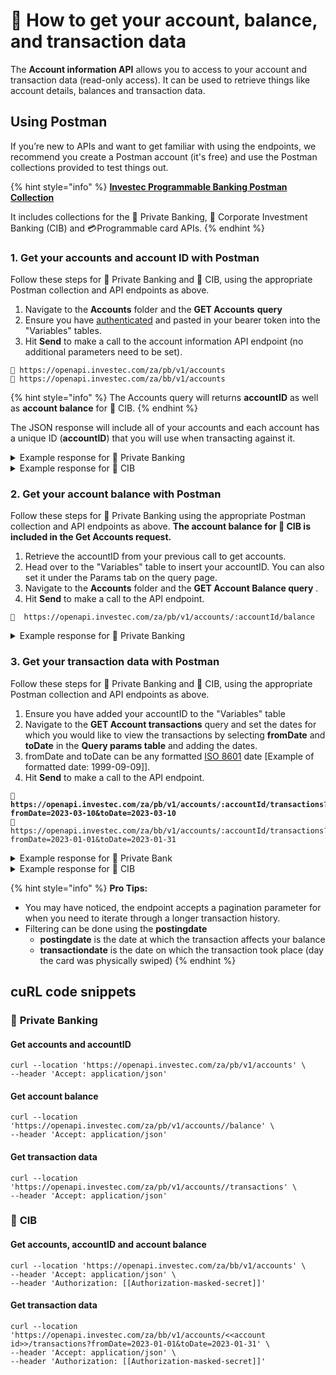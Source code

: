 # 🏦 How to get your account, balance, and transaction data

The **Account information API** allows you to access to your account and transaction data (read-only access). It can be used to retrieve things like account details, balances and transaction data.&#x20;

## **Using Postman**&#x20;

If you’re new to APIs and want to get familiar with using the endpoints, we recommend you create a Postman account (it's free) and use the Postman collections provided to test things out.

{% hint style="info" %}
[**Investec Programmable Banking Postman Collection**](https://www.postman.com/investec-open-api/programmable-banking/overview)

It includes collections for the 🏦 Private Banking, 🧰  Corporate Investment Banking (CIB) and 💳Programmable card APIs.
{% endhint %}

### 1. Get your accounts and account ID with Postman&#x20;

Follow these steps for 🏦 Private Banking and 🧰  CIB, using the appropriate Postman collection and API endpoints as above.&#x20;

1. Navigate to the **Accounts** folder and the **GET Accounts** **query**
2. Ensure you have [authenticated](how-to-authenticate.md) and pasted in your bearer token into the "Variables" tables.
3. Hit **Send** to make a call to the account information API endpoint (no additional parameters need to be set).&#x20;

```
🏦 https://openapi.investec.com/za/pb/v1/accounts
🧰 https://openapi.investec.com/za/bb/v1/accounts
```

{% hint style="info" %}
The Accounts query will returns **accountID** as well as **account balance** for 🧰  CIB.
{% endhint %}

The JSON response will include all of your accounts and each account has a unique ID (**accountID**) that you will use when transacting against it.&#x20;

<details>

<summary>Example response for 🏦 Private Banking</summary>

<pre class="language-json"><code class="lang-json"><strong>{
</strong>  "data": {
    "accounts": [
      {
        <a data-footnote-ref href="#user-content-fn-1">"accountId": "1234567890",</a>
        "accountNumber": "11223344556677",
        "accountName": "Jane Smith",
        "referenceName": "Jane Smith",
        "productName": "Private Bank Account",
        "kycCompliant": true,
        "profileId": "9876543210"
      },
    ]
  },
  "links": {
    "self": "https://openapi.investec.com/za/pb/v1/accounts"
  },
  "meta": {
    "totalPages": 1
  }
}
</code></pre>

</details>

<details>

<summary>Example response for 🧰  CIB</summary>

```json
{
    "data": {
        "accounts": [
            {
                "AccountHolderAddress": {
                    "AddressLine1": "",
                    "AddressLine2": "",
                    "City": "",
                    "Country": "",
                    "CountryCode": ""
                },
                "RoutingBIC": "",
                "BankAccountProductType": "",
                "CreditLastCycleToNextBusinessDate": "0001-01-01T00:00:00",
                "CustomerAccountType": "",
                "DebitLastCycleToNextBusinessDate": "0001-01-01T00:00:00",
                "DueDateOfPayment": "2023-05-14T22:00:01Z",
                "MinimumAmountLimit": 0,
                "NumberOfCardHolders": 0,
                "CreditLimit": 1,
                "DebitAccountBankName": "",
                "PendingTransactions": 0,
                "Banks": {
                    "Name": "Investec South Africa",
                    "ChipsUID": "",
                    "Branch": [
                        {
                            "Number": ""
                        }
                    ],
                    "PostalAddress": {
                        "AddressLine1": "",
                        "AddressLine2": "",
                        "City": "",
                        "Country": null
                    }
                },
                "Currencies": {
                    "CurrencyCode": "ZAR"
                },
                "InterestDistribution": "",
                "NoticesBalance": 0,
                "AccountOpenDate": "2021-07-01T22:00:01Z",
                "CumulativeNoticesAmount": 0,
                "InstantAvailableNoticeBalance": 0,
                "MinimimAmountLimit": 0,
                "loggedOnUser": {
                    "UserFirstName": "John",
                    "UserLastName": "Doe",
                    "UserCompany": "John Doe (Pty) Ltd"
                },
                "NoticeInterestNominated": 0,
                "NoticeInterestBank": "",
                "noticeInterestAccountName": "",
                "NoticeInterestAccount": "",
                "PreviousStatementPeriod": "2023-01-01T22:00:01Z",
                "DebitAccountNumber": "",
                "DealReference": "",
                "AutomaticPaymentOrder": "0",
                "BackOfficeCustomerCode": "JDCARD",
                "AccountId": "10111",
                "AccountName": "10011111111 Credit Card",
                "AccountFullName": "",
                "AccountType": "Credit Card",
                "AccountTypeId": "1",
                "AccountNumber": "10011111111",
                "AlternativeAccNo": "",
                "ElectronicAccountNumber": "",
                "Balances": {
                    "CapitalBalance": 100,
                    "AvailableBalance": 100,
                    "PrincipalAmount": 0,
                    "ValueDate": "2023-01-01T22:00:01Z",
                    "ClosingBalance": 200,
                    "PendingCardBalance": 0
                },
                "BackOfficeType": "",
                "Products": {
                    "StartDate": "0001-01-01T00:00:00",
                    "EndDate": "0001-01-01T00:00:00",
                    "OverdraftLimit": 0,
                    "MaxTransferLimit": 0
                },
                "Description": "Credit Card",
                "OwnerType": "1",
                "Interests": {
                    "Amount": 0,
                    "Rate": 0,
                    "RateMaturity": 0,
                    "RateCredit": 0,
                    "RateDebit": 10,
                    "AccruedCreditInterest": 0,
                    "AccruedDebitInterest": 0
                },
                "ActiveFlag": "Y",
                "NickName": "Credit Card",
                "CreatedDate": "2021-07-01T22:00:01Z",
                "ModifiedDate": "0001-01-01T00:00:00",
                "MaturityAmount": 0,
                "StatementFrequency": "",
                "StatementNumber": "",
                "StatementDay": "0",
                "StatementMonth": "",
                "EmailAddress": "",
                "Category": "Borrow",
                "LinkedAccount": "",
                "AccountFormat": "4"
            }
        ]
    },
    "links": {
        "self": null
    },
    "meta": {
        "totalPages": 1
    }
}
```

</details>

### 2. Get your account balance with Postman

Follow these steps for 🏦 Private Banking using the appropriate Postman collection and API endpoints as above. **The account balance for 🧰 CIB is included in the Get Accounts request.**

1. Retrieve the accountID from your previous call to get accounts.
2. Head over to the "Variables" table to insert your accountID. You can also set it under the Params tab on the query page.&#x20;
3. Navigate to the **Accounts** folder and the **GET Account Balance query** .
4. Hit **Send** to make a call to the API endpoint.

```
🏦  https://openapi.investec.com/za/pb/v1/accounts/:accountId/balance
```

<details>

<summary>Example response for 🏦 Private Banking</summary>

```json
{
    "data": {
        "accountId": "3353431574710163189587446",
        "currentBalance": 33607.16,
        "availableBalance": 33607.16,
        "currency": "ZAR"
    },
    "links": {
        "self": "https://openapisandbox.investec.com/za/pb/v1/accounts/3353431574710163189587446/balance"
    },
    "meta": {
        "totalPages": 1
    }
}
```

</details>

### 3. Get your transaction data with Postman&#x20;

Follow these steps for 🏦 Private Banking and 🧰 CIB, using the appropriate Postman collection and API endpoints as above.&#x20;

1. Ensure you have added your accountID to the "Variables" table&#x20;
2. Navigate to the **GET Account transactions** query and set the dates for which you would like to view the transactions by selecting **fromDate** and **toDate** in the **Query params table** and adding the dates.&#x20;
3. fromDate and toDate can be any  formatted [ISO 8601](https://en.wikipedia.org/wiki/ISO_8601) date \[Example of formatted date: 1999-09-09]].
4. Hit **Send** to make a call to the API endpoint.

<pre><code><strong>🏦  https://openapi.investec.com/za/pb/v1/accounts/:accountId/transactions?fromDate=2023-03-10&#x26;toDate=2023-03-10
</strong>🧰  https://openapi.investec.com/za/bb/v1/accounts/:accountId/transactions?fromDate=2023-01-01&#x26;toDate=2023-01-31
</code></pre>

<details>

<summary>Example response for 🏦 Private Bank</summary>

```json
{
    "data": {
        "transactions": [
            {
                "accountId": "3353431574710163189587446",
                "type": "DEBIT",
                "transactionType": "CardPurchases",
                "status": "POSTED",
                "description": "KURUMAN FRESH PRODUCE H KURUMAN ZA",
                "cardNumber": "402261xxxxxx0011",
                "postedOrder": 11049,
                "postingDate": "2023-04-13",
                "valueDate": "2023-04-30",
                "actionDate": "2023-04-12",
                "transactionDate": "2023-04-11",
                "amount": 53.6,
                "runningBalance": 34679.66
            },
            {
                "accountId": "3353431574710163189587446",
                "type": "DEBIT",
                "transactionType": "CardPurchases",
                "status": "POSTED",
                "description": "YOCO   *ARUKAH HEALTH KURUMAN ZA",
                "cardNumber": "402261xxxxxx0018",
                "postedOrder": 11050,
                "postingDate": "2023-04-13",
                "valueDate": "2023-04-30",
                "actionDate": "2023-04-12",
                "transactionDate": "2023-04-12",
                "amount": 374,
                "runningBalance": 34305.66
            },
           
        ]
    },
    "links": {
        "self": "https://openapisandbox.investec.com/za/pb/v1/accounts/3353431574710163189587446/transactions"
    },
    "meta": {
        "totalPages": 1
    }
}
```

</details>

<details>

<summary>Example response for 🧰  CIB</summary>

<pre class="language-json"><code class="lang-json"><strong>{
</strong>    "data": {
        "transactions": [
            {
                "AccountName": "ZAR 1900539687921 SmartRate Plus Notice 32",
                "TransactionCode": "9",
                "TransactionStatus": "approved",
                "InvestmentDate": "0001-01-01T00:00:00",
                "InvestmentDateUtc": "0001-01-01T00:00:00",
                "InvestmentDateSa": "0001-01-01T01:52:00+01:52",
                "InvestmentName": null,
                "InvestmentStatus": null,
                "RemainingTerm": null,
                "InvestmentAmount": null,
                "StatementId": "52292",
                "InstantAccessBalance": null,
                "BranchCode": null,
                "AccountNumber": null,
                "DistributionAccount": null,
                "AccountType": null,
                "PostDate": "0001-01-01T00:00:00",
                "PostDateUtc": "0001-01-01T00:00:00",
                "PostDateSa": "0001-01-01T01:52:00+01:52",
                "Interest": null,
                "AccruedInterest": null,
                "MaturityDate": "0001-01-01T00:00:00",
                "MaturityDateUtc": "0001-01-01T00:00:00",
                "MaturityDateSa": "0001-01-01T01:52:00+01:52",
                "BankName": null,
                "CustomerReferenceId": "",
                "BackOfficeReferenceId": "",
                "CardNumber": "92974054603",
                "TransactionId": "202304110000000000009",
                "Reference": "DVfZ WT tmKkeb",
                "Beneficiaries": {
                    "LinkList": null,
                    "Entities": {
                        "EntityName": "aQaZUGJXQuCqxwJX JoYk ftvSWKWybWXPS OZVmxIq"
                    }
                },
                "Description": "X bssSCS",
                "Accounts": {
                    "AccountId": 91974,
                    "AccountNumber": "1900539687921"
                },
                "Currencies": {
                    "CurrencyCode": "ZAR"
                },
                "CaptureDate": "2023-07-19T18:25:33.83Z",
                "CaptureDateUtc": "2023-07-19T18:25:33.83Z",
                "CaptureDateSa": "2023-07-19T20:25:33.83+02:00",
                "ValueDate": "2023-07-19T18:25:33.83Z",
                "ValueDateUtc": "2023-07-19T18:25:33.83Z",
                "ValueDateSa": "2023-07-19T20:25:33.83+02:00",
                "CardHolderName": "mj TgW VOGbTQo",
                "AutoForwardProcessingDate": false,
                "Amount": -130000000,
                "Reference_1": "99162191",
                "Reference_2": "",
                "Reference_3": "MAECrNWJfonnjpifiJDlhUBtixrq kMHnf",
                "Reference_4": null,
                "Reference_5": null,
                "Reference_8": "665",
                "Reference_9": "gUDASgs t pwqHBeowNZBJwJkEGIMdEErHJXocDrXTfbeIRRjF srDkOAdOxUvfWnsCFhSZLKkxJ TyMlYXsoCDyP USlHaNRRMwItGdxJrP",
                "Reference_10": "",
                "RunningBalance": 19290794.77
            },
            {
                "AccountName": "ZAR 1900539687921 SmartRate Plus Notice 32",
                "TransactionCode": "10",
                "TransactionStatus": "approved",
                "InvestmentDate": "0001-01-01T00:00:00",
                "InvestmentDateUtc": "0001-01-01T00:00:00",
                "InvestmentDateSa": "0001-01-01T01:52:00+01:52",
                "InvestmentName": null,
                "InvestmentStatus": null,
                "RemainingTerm": null,
                "InvestmentAmount": null,
                "StatementId": "52311",
                "InstantAccessBalance": null,
                "BranchCode": null,
                "AccountNumber": null,
                "DistributionAccount": null,
                "AccountType": null,
                "PostDate": "0001-01-01T00:00:00",
                "PostDateUtc": "0001-01-01T00:00:00",
                "PostDateSa": "0001-01-01T01:52:00+01:52",
                "Interest": null,
                "AccruedInterest": null,
                "MaturityDate": "0001-01-01T00:00:00",
                "MaturityDateUtc": "0001-01-01T00:00:00",
                "MaturityDateSa": "0001-01-01T01:52:00+01:52",
                "BankName": null,
                "CustomerReferenceId": "",
                "BackOfficeReferenceId": "",
                "CardNumber": "",
                "TransactionId": "202304300000000000010",
                "Reference": "",
                "Beneficiaries": {
                    "LinkList": null,
                    "Entities": {
                        "EntityName": "hdPZPMq "
                    }
                },
                "Description": "VpXcXPsq",
                "Accounts": {
                    "AccountId": 91974,
                    "AccountNumber": "1900539687921"
                },
                "Currencies": {
                    "CurrencyCode": "ZAR"
                },
                "CaptureDate": "2023-08-07T18:25:33.83Z",
                "CaptureDateUtc": "2023-08-07T18:25:33.83Z",
                "CaptureDateSa": "2023-08-07T20:25:33.83+02:00",
                "ValueDate": "2023-08-07T18:25:33.83Z",
                "ValueDateUtc": "2023-08-07T18:25:33.83Z",
                "ValueDateSa": "2023-08-07T20:25:33.83+02:00",
                "CardHolderName": "",
                "AutoForwardProcessingDate": false,
                "Amount": 1313801.71,
                "Reference_1": "",
                "Reference_2": "",
                "Reference_3": "",
                "Reference_4": null,
                "Reference_5": null,
                "Reference_8": "797",
                "Reference_9": "vPqivetP",
                "Reference_10": "",
                "RunningBalance": 20604596.48
            },
            {
                "AccountName": "ZAR 1900539687921 SmartRate Plus Notice 32",
                "TransactionCode": "11",
                "TransactionStatus": "approved",
                "InvestmentDate": "0001-01-01T00:00:00",
                "InvestmentDateUtc": "0001-01-01T00:00:00",
                "InvestmentDateSa": "0001-01-01T01:52:00+01:52",
                "InvestmentName": null,
                "InvestmentStatus": null,
                "RemainingTerm": null,
                "InvestmentAmount": null,
                "StatementId": "52342",
                "InstantAccessBalance": null,
                "BranchCode": null,
                "AccountNumber": null,
                "DistributionAccount": null,
                "AccountType": null,
                "PostDate": "0001-01-01T00:00:00",
                "PostDateUtc": "0001-01-01T00:00:00",
                "PostDateSa": "0001-01-01T01:52:00+01:52",
                "Interest": null,
                "AccruedInterest": null,
                "MaturityDate": "0001-01-01T00:00:00",
                "MaturityDateUtc": "0001-01-01T00:00:00",
                "MaturityDateSa": "0001-01-01T01:52:00+01:52",
                "BankName": null,
                "CustomerReferenceId": "",
                "BackOfficeReferenceId": "",
                "CardNumber": "",
                "TransactionId": "202305310000000000011",
                "Reference": "",
                "Beneficiaries": {
                    "LinkList": null,
                    "Entities": {
                        "EntityName": "pZwWKoPA"
                    }
                },
                "Description": " tqwoyld",
                "Accounts": {
                    "AccountId": 91974,
                    "AccountNumber": "1900539687921"
                },
                "Currencies": {
                    "CurrencyCode": "ZAR"
                },
                "CaptureDate": "2023-09-07T18:25:33.83Z",
                "CaptureDateUtc": "2023-09-07T18:25:33.83Z",
                "CaptureDateSa": "2023-09-07T20:25:33.83+02:00",
                "ValueDate": "2023-09-08T18:25:33.83Z",
                "ValueDateUtc": "2023-09-08T18:25:33.83Z",
                "ValueDateSa": "2023-09-08T20:25:33.83+02:00",
                "CardHolderName": "",
                "AutoForwardProcessingDate": false,
                "Amount": 1076307.1,
                "Reference_1": "",
                "Reference_2": "",
                "Reference_3": "",
                "Reference_4": null,
                "Reference_5": null,
                "Reference_8": "",
                "Reference_9": " HT icGG",
                "Reference_10": "",
                "RunningBalance": 21680903.58
            },
            {
                "AccountName": "ZAR 1900539687921 SmartRate Plus Notice 32",
                "TransactionCode": "12",
                "TransactionStatus": "approved",
                "InvestmentDate": "0001-01-01T00:00:00",
                "InvestmentDateUtc": "0001-01-01T00:00:00",
                "InvestmentDateSa": "0001-01-01T01:52:00+01:52",
                "InvestmentName": null,
                "InvestmentStatus": null,
                "RemainingTerm": null,
                "InvestmentAmount": null,
                "StatementId": "52372",
                "InstantAccessBalance": null,
                "BranchCode": null,
                "AccountNumber": null,
                "DistributionAccount": null,
                "AccountType": null,
                "PostDate": "0001-01-01T00:00:00",
                "PostDateUtc": "0001-01-01T00:00:00",
                "PostDateSa": "0001-01-01T01:52:00+01:52",
                "Interest": null,
                "AccruedInterest": null,
                "MaturityDate": "0001-01-01T00:00:00",
                "MaturityDateUtc": "0001-01-01T00:00:00",
                "MaturityDateSa": "0001-01-01T01:52:00+01:52",
                "BankName": null,
                "CustomerReferenceId": "",
                "BackOfficeReferenceId": "",
                "CardNumber": "",
                "TransactionId": "202306300000000000012",
                "Reference": "",
                "Beneficiaries": {
                    "LinkList": null,
                    "Entities": {
                        "EntityName": "lAxjcVbg"
                    }
                },
                "Description": "gLeRJPbl",
                "Accounts": {
                    "AccountId": 91974,
                    "AccountNumber": "1900539687921"
                },
                "Currencies": {
                    "CurrencyCode": "ZAR"
                },
                "CaptureDate": "2023-10-07T18:25:33.83Z",
                "CaptureDateUtc": "2023-10-07T18:25:33.83Z",
                "CaptureDateSa": "2023-10-07T20:25:33.83+02:00",
                "ValueDate": "2023-10-08T18:25:33.83Z",
                "ValueDateUtc": "2023-10-08T18:25:33.83Z",
                "ValueDateSa": "2023-10-08T20:25:33.83+02:00",
                "CardHolderName": "",
                "AutoForwardProcessingDate": false,
                "Amount": 1103322.74,
                "Reference_1": "",
                "Reference_2": "",
                "Reference_3": "",
                "Reference_4": null,
                "Reference_5": null,
                "Reference_8": "",
                "Reference_9": "rIYXgXSU",
                "Reference_10": "",
                "RunningBalance": 22784226.32
            }
        ]
    },
    "links": {
        "self": "https://openapisandbox.investec.com/za/bb/v1/accounts/91974/transactions"
    },
    "meta": {
        "TotalCount": 4,
        "TotalPages": 1,
        "CurrentPage": 1,
        "CurrentPageSize": 100,
        "ResultCount": 4
    }
}
</code></pre>

</details>

{% hint style="info" %}
**Pro Tips:**

* You may have noticed, the endpoint accepts a pagination parameter for when you need to iterate through a longer transaction history.
* Filtering can be done using the **postingdate**
  * **postingdate** is the date at which the transaction affects your balance
  * **transactiondate** is the date on which the transaction took place (day the card was physically swiped)
{% endhint %}

## **cuRL code snippets**

### 🏦 **Private Banking**

#### Get accounts and accountID&#x20;

```
curl --location 'https://openapi.investec.com/za/pb/v1/accounts' \
--header 'Accept: application/json'
```

#### Get account balance

```
curl --location 'https://openapi.investec.com/za/pb/v1/accounts//balance' \
--header 'Accept: application/json'
```

#### Get transaction data

```
curl --location 'https://openapi.investec.com/za/pb/v1/accounts//transactions' \
--header 'Accept: application/json'
```

### 🧰 **CIB**&#x20;

#### Get accounts,  accountID and account balance&#x20;

```
curl --location 'https://openapi.investec.com/za/bb/v1/accounts' \
--header 'Accept: application/json' \
--header 'Authorization: [[Authorization-masked-secret]]'
```

#### Get transaction data

```
curl --location 'https://openapi.investec.com/za/bb/v1/accounts/<<account id>>/transactions?fromDate=2023-01-01&toDate=2023-01-31' \
--header 'Accept: application/json' \
--header 'Authorization: [[Authorization-masked-secret]]'
```

[^1]: 
